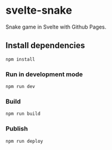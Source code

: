 # svelte-snake

Snake game in Svelte with Github Pages.

## Install dependencies

```
npm install
```

### Run in development mode

```
npm run dev
```

### Build

```
npm run build
```

### Publish

```
npm run deploy
```
